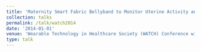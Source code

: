 ```yaml
---
title: 'Maternity Smart Fabric Bellyband to Monitor Uterine Activity and Assess Fetal Well-Being'
collection: talks
permalink: /talk/watch2014
date: '2014-01-01'
venue: 'Wearable Technology in Healthcare Society (WATCH) Conference with Kapil Dandekar, Genevieve Dion, Adam Fontecchio, Timothy Kurzweg, and Owen Montgomery, MD'
type: talk
---
```


